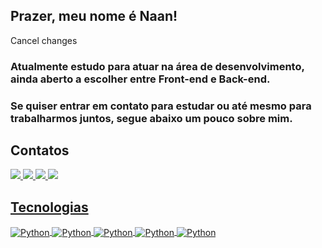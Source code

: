 ## Prazer, meu nome é Naan! 
Cancel changes
### Atualmente estudo para atuar na área de desenvolvimento, ainda aberto a escolher entre Front-end e Back-end.

### Se quiser entrar em contato para estudar ou até mesmo para trabalharmos juntos, segue abaixo um pouco sobre mim.

## Contatos

<a href = "https://wa.me/5551985371317"><img src="https://img.shields.io/badge/WhatsApp-25D366?style=for-the-badge&logo=whatsapp&logoColor=white" target="target">
<a href = "https://www.instagram.com/naan.andrade"><img src="https://img.shields.io/badge/Instagram-E4405F?style=for-the-badge&logo=instagram&logoColor=white" target="target">
<a href = "https://www.linkedin.com/in/naanandrade"><img src="https://img.shields.io/badge/LinkedIn-0077B5?style=for-the-badge&logo=linkedin&logoColor=white" target="target">
<a href = "mailto:naan.santos.andrade@gmail.com"><img src="https://img.shields.io/badge/-Gmail-%23333?style=for-the-badge&logo=gmail&logoColor=white" target="target">


## Tecnologias 
<div style="display: inline_block"> 
    <img align="center" alt="Python" src="https://img.shields.io/badge/Python-3776AB?style=for-the-badge&logo=python&logoColor=white">
    <img align="center" alt="Python" src="https://img.shields.io/badge/MongoDB-4EA94B?style=for-the-badge&logo=mongodb&logoColor=white">
    <img align="center" alt="Python" src="https://img.shields.io/badge/CSS3-1572B6?style=for-the-badge&logo=css3&logoColor=white">
    <img align="center" alt="Python" src="https://img.shields.io/badge/JavaScript-F7DF1E?style=for-the-badge&logo=javascript&logoColor=black">
    <img align="center" alt="Python" src="https://img.shields.io/badge/HTML-239120?style=for-the-badge&logo=html5&logoColor=white">
</div>
